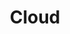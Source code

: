 ---
title: "Cloud"
description: "Learn the fundamentals of cloud computing and how to deploy applications in the cloud."
banner: "98e16360-a366-4b78-8e0a-031da07fdacb/images/exoscale-icon.png"
weight: 1
---